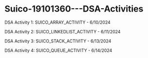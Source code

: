 # Suico-19101360---DSA-Activities

DSA Activity 1: SUICO_ARRAY_ACTIVITY - 6/10/2024

DSA Activity 2: SUICO_LINKEDLIST_ACTIVITY - 6/11/2024

DSA Activity 3: SUICO_STACK_ACTIVITY - 6/13/2024

DSA Activity 4: SUICO_QUEUE_ACTIVITY - 6/14/2024
